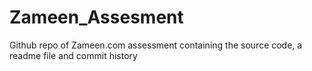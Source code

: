 # Zameen_Assesment
 Github repo of Zameen.com assessment containing the source code, a readme file and commit history
